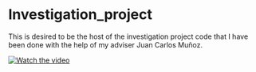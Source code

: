 # Investigation_project
This is desired to be the host of the investigation project code that I have been done with the help of my adviser Juan Carlos Muñoz.


[![Watch the video](https://img.youtube.com/vi/7sWl4IssWsY/maxresdefault.jpg)](https://youtu.be/7sWl4IssWsY)
